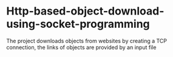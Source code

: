 # Http-based-object-download-using-socket-programming
The project downloads objects from websites by creating a TCP connection, the links of objects are provided by an input file
